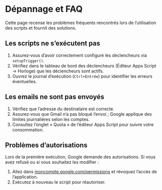 # Dépannage et FAQ

Cette page recense les problèmes fréquents rencontrés lors de l’utilisation des scripts et fournit des solutions.

## Les scripts ne s’exécutent pas

1. Assurez‑vous d’avoir correctement configuré les déclencheurs via `setupTrigger()`.
2. Vérifiez dans le tableau de bord des déclencheurs (Éditeur Apps Script → Horloge) que les déclencheurs sont actifs.
3. Ouvrez le journal d’exécution (`Ctrl+Entrée`) pour identifier les erreurs éventuelles.

## Les emails ne sont pas envoyés

1. Vérifiez que l’adresse du destinataire est correcte.
2. Assurez‑vous que Gmail n’a pas bloqué l’envoi ; Google applique des limites journalières selon les comptes.
3. Consultez l’onglet « Quota » de l’éditeur Apps Script pour suivre votre consommation.

## Problèmes d’autorisations

Lors de la première exécution, Google demande des autorisations. Si vous avez refusé ou si vous souhaitez les modifier :

1. Allez dans [moncompte.google.com/permissions](https://myaccount.google.com/permissions) et révoquez l’accès de l’application.
2. Exécutez à nouveau le script pour réautoriser.
